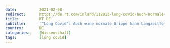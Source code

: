 ```yaml
---
date:          2021-02-08
redirect:      https://de.rt.com/inland/112813-long-covid-auch-normale-grippe/
title:         RT DE
subtitle:      '"Long Covid": Auch eine normale Grippe kann Langzeitfolgen haben'
country:       DE
categories:    [Wissenschaft]
tags:          [long covid]
---
```

